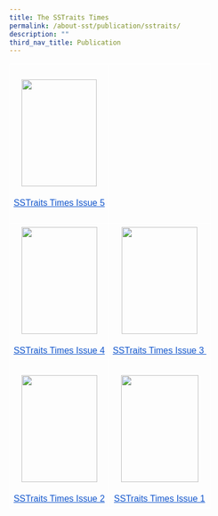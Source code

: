 ```yaml
---
title: The SSTraits Times
permalink: /about-sst/publication/sstraits/
description: ""
third_nav_title: Publication
---
```

<table style="border:none;border-collapse:collapse;table-layout:fixed;width:501.67559055118113pt"><colgroup><col><col></colgroup><tbody><tr style="height:0pt"><td style="border-left:solid #ffffff 1pt;border-right:solid #ffffff 1pt;border-bottom:solid #ffffff 1pt;border-top:solid #ffffff 1pt;vertical-align:top;padding:5pt 5pt 5pt 5pt;overflow:hidden;overflow-wrap:break-word;"><br><p style="line-height:1.2;text-align: center;margin-top:0pt;margin-bottom:0pt;" dir="ltr"><span style="font-size:12pt;font-family:Arial,sans-serif;color:#000000;background-color:transparent;font-weight:400;font-style:normal;font-variant:normal;text-decoration:none;vertical-align:baseline;white-space:pre;white-space:pre-wrap;"><span style="border:none;display:inline-block;overflow:hidden;width:135px;height:192px;"><img style="margin-left:0px;margin-top:0px;" height="192" width="135" src="https://lh7-us.googleusercontent.com/YKy7qG6fXseF88fpV_74KtkAdh7z4LcK9Rrrf1Jm5p_IGt9vPHEYrMKMpf4O4wSXxPW7DNfaW2FX5mQ2hsP_BZ9jumDhnzEcD8FmDjNx0YRRcWoNS5MAYDwH_ImZQTb_z-0OEIW_WBjVN3lk7CPsFsk"></span></span></p><br><p style="line-height:1.2;text-align: center;margin-top:0pt;margin-bottom:0pt;" dir="ltr"><a style="text-decoration:none;" href="https://drive.google.com/file/d/1L0vSpf8pWH85tntnvTSxcU0oSZ2UG8QA/view?usp=sharing"><span style="font-size:12pt;font-family:Arial,sans-serif;color:#1155cc;background-color:transparent;font-weight:400;font-style:normal;font-variant:normal;text-decoration:underline;-webkit-text-decoration-skip:none;text-decoration-skip-ink:none;vertical-align:baseline;white-space:pre;white-space:pre-wrap;">SSTraits Times Issue 5</span></a></p><br></td><td style="border-left:solid #ffffff 1pt;border-right:solid #ffffff 1pt;border-bottom:solid #ffffff 1pt;border-top:solid #ffffff 1pt;vertical-align:top;padding:5pt 5pt 5pt 5pt;overflow:hidden;overflow-wrap:break-word;"><br></td></tr><tr style="height:0pt"><td style="border-left:solid #ffffff 1pt;border-right:solid #ffffff 1pt;border-bottom:solid #ffffff 1pt;border-top:solid #ffffff 1pt;vertical-align:top;padding:5pt 5pt 5pt 5pt;overflow:hidden;overflow-wrap:break-word;"><p style="line-height:1.2;text-align: center;margin-top:0pt;margin-bottom:0pt;" dir="ltr"><span style="font-size:12pt;font-family:Arial,sans-serif;color:#000000;background-color:transparent;font-weight:400;font-style:normal;font-variant:normal;text-decoration:none;vertical-align:baseline;white-space:pre;white-space:pre-wrap;"><span style="border:none;display:inline-block;overflow:hidden;width:136px;height:192px;"><img style="margin-left:0px;margin-top:0px;" height="192" width="136" src="https://lh7-us.googleusercontent.com/f0Rr8OAuzXp4rvfGppP-5BQufGFwP0b5HUtYlIhEK6w2V5Ztd_PEr04drrRRyEaWnMe3v1e3HEj0tHglR79GWZZFtqkr26NWEqx4ajTlVJTzW5HKe71WXt29IhvQbG7DhTYdmQemffNHmcgvu8AfLVw"></span></span></p><br><p style="line-height:1.2;text-align: center;margin-top:0pt;margin-bottom:0pt;" dir="ltr"><a style="text-decoration:none;" href="https://drive.google.com/file/d/1oA0XTyrv4142xgE5kXQsF7Hs3nmiXsto/view?usp=drive_link"><span style="font-size:12pt;font-family:Arial,sans-serif;color:#1155cc;background-color:transparent;font-weight:400;font-style:normal;font-variant:normal;text-decoration:underline;-webkit-text-decoration-skip:none;text-decoration-skip-ink:none;vertical-align:baseline;white-space:pre;white-space:pre-wrap;">SSTraits Times Issue 4</span></a></p></td><td style="border-left:solid #ffffff 1pt;border-right:solid #ffffff 1pt;border-bottom:solid #ffffff 1pt;border-top:solid #ffffff 1pt;vertical-align:top;padding:5pt 5pt 5pt 5pt;overflow:hidden;overflow-wrap:break-word;"><p style="line-height:1.2;text-align: center;margin-top:0pt;margin-bottom:0pt;" dir="ltr"><span style="font-size:12pt;font-family:Arial,sans-serif;color:#000000;background-color:transparent;font-weight:400;font-style:normal;font-variant:normal;text-decoration:none;vertical-align:baseline;white-space:pre;white-space:pre-wrap;"><span style="border:none;display:inline-block;overflow:hidden;width:136px;height:192px;"><img style="margin-left:0px;margin-top:0px;" height="192" width="136" src="https://lh7-us.googleusercontent.com/ul6OwfoAD5JhLLYbC8W5ffMFbX3HojggB7is6f2fstPpemOIMAYzbTkidmp5-4vaCkDu81GoxZewu4Di7eXoq9UE6cQsc7G0D9o170f1cIzSewTU-wYS1hBgrlkbSeQczVJ1Pkb4FReEMlgO1vlzNTQ"></span></span></p><br><p style="line-height:1.2;text-align: center;margin-top:0pt;margin-bottom:0pt;" dir="ltr"><a style="text-decoration:none;" href="https://drive.google.com/file/d/1O0WcvPcXqHX3oKp0rkiMo3C3T9lzFWx9/view?usp=drive_link"><span style="font-size:12pt;font-family:Arial,sans-serif;color:#1155cc;background-color:transparent;font-weight:400;font-style:normal;font-variant:normal;text-decoration:underline;-webkit-text-decoration-skip:none;text-decoration-skip-ink:none;vertical-align:baseline;white-space:pre;white-space:pre-wrap;">SSTraits Times Issue 3&nbsp;</span></a></p></td></tr><tr style="height:0pt"><td style="border-left:solid #ffffff 1pt;border-right:solid #ffffff 1pt;border-bottom:solid #ffffff 1pt;border-top:solid #ffffff 1pt;vertical-align:top;padding:5pt 5pt 5pt 5pt;overflow:hidden;overflow-wrap:break-word;"><br><p style="line-height:1.2;text-align: center;margin-top:0pt;margin-bottom:0pt;" dir="ltr"><span style="font-size:12pt;font-family:Arial,sans-serif;color:#000000;background-color:transparent;font-weight:400;font-style:normal;font-variant:normal;text-decoration:none;vertical-align:baseline;white-space:pre;white-space:pre-wrap;"><span style="border:none;display:inline-block;overflow:hidden;width:136px;height:192px;"><img style="margin-left:0px;margin-top:0px;" height="192" width="136" src="https://lh7-us.googleusercontent.com/QBKSi95n_0dEnhJE7HuVruRGtRpUnw3b15bXxAxSpEFR0J1g6YcqnVLifQ69NAE28-eB_lHejLSlNdd_3M29cE1S3d5OiY4fNR1y9EhqBlbBEZJclxA_T90BMc4FHNiVDcCZjsnlFDeOt2G4kwA9_k8"></span></span></p><br><p style="line-height:1.2;text-align: center;margin-top:0pt;margin-bottom:0pt;" dir="ltr"><a style="text-decoration:none;" href="https://drive.google.com/file/d/113LRuZjc1fPu3unuhNdGjbBfzkvkj3wW/view?usp=drive_link"><span style="font-size:12pt;font-family:Arial,sans-serif;color:#1155cc;background-color:transparent;font-weight:400;font-style:normal;font-variant:normal;text-decoration:underline;-webkit-text-decoration-skip:none;text-decoration-skip-ink:none;vertical-align:baseline;white-space:pre;white-space:pre-wrap;">SSTraits Times Issue 2</span></a></p></td><td style="border-left:solid #ffffff 1pt;border-right:solid #ffffff 1pt;border-bottom:solid #ffffff 1pt;border-top:solid #ffffff 1pt;vertical-align:top;padding:5pt 5pt 5pt 5pt;overflow:hidden;overflow-wrap:break-word;"><br><p style="line-height:1.2;text-align: center;margin-top:0pt;margin-bottom:0pt;" dir="ltr"><span style="font-size:12pt;font-family:Arial,sans-serif;color:#000000;background-color:transparent;font-weight:400;font-style:normal;font-variant:normal;text-decoration:none;vertical-align:baseline;white-space:pre;white-space:pre-wrap;"><span style="border:none;display:inline-block;overflow:hidden;width:139px;height:192px;"><img style="margin-left:0px;margin-top:0px;" height="192" width="139" src="https://lh7-us.googleusercontent.com/OdtW2n9QG5EhtfB_JDCvLy07Tq2IHPw1cZ0Q2W7VXt0gONg5zyFbiK7kRQBuygMYuDHwu_6Flc7VH1vOLfVzXTDTWTn-G_N9Xn1N4f8tmI4bMa15i-Qg1i3z5w7tn-6cGbkL6PpYTyCzLSzi2XJZRiM"></span></span></p><br><p style="line-height:1.2;text-align: center;margin-top:0pt;margin-bottom:0pt;" dir="ltr"><a style="text-decoration:none;" href="https://drive.google.com/file/d/1zRYfnxS2nPyQhJIQKxMsixtwtgenmtNJ/view?usp=drive_link"><span style="font-size:12pt;font-family:Arial,sans-serif;color:#1155cc;background-color:transparent;font-weight:400;font-style:normal;font-variant:normal;text-decoration:underline;-webkit-text-decoration-skip:none;text-decoration-skip-ink:none;vertical-align:baseline;white-space:pre;white-space:pre-wrap;">SSTraits Times Issue 1</span></a></p></td></tr></tbody></table>